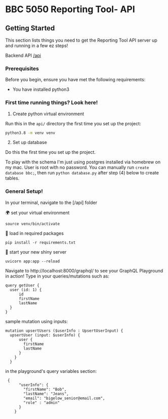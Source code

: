 # BBC 5050 Reporting Tool- API

## Getting Started

This section lists things you need to get the Reporting Tool API server up and running in a few ez steps!

Backend API
[/api](api)

### Prerequisites

Before you begin, ensure you have met the following requirements:

- You have installed python3

### First time running things? Look here!

1. Create python virtual environment

Run this in the `api/` directory the first time you set up the project:

```bash
python3.8 -m venv venv
```

2. Set up database

Do this the first time you set up the project.

To play with the schema I'm just using postgres installed via homebrew on my mac. User is root with no password. You can manually run `create database bbc;`, then run `python database.py` after step (4) below to create tables.


### General Setup!

In your terminal, navigate to the [/api] folder


🌍 set your virtual environment
```
source venv/bin/activate
```


 🚧 load in required packages
```
pip install -r requirements.txt 
```


🏁 start your new shiny server
```
uvicorn app:app --reload 
```

Navigate to http://localhost:8000/graphql/ to see your GraphQL Playground in action!
Type in your queries/mutations such as:

```
query getUser {
  user (id: 1) {
      id
      firstName
      lastName  
  }
}
```

sample mutation using inputs:

```
mutation upsertUsers ($userInfo : UpsertUserInput) {
  upsertUser (input: $userInfo) {
      user {
        firstName
      	lastName
      }   
    }
  }
```

in the playground's query variables section:
```
 {
      "userInfo": {
        "firstName": "Bob",
        "lastName": "Jeans",
        "email": "bigelow_senior@email.com",
        "role" : "admin"
      }
    }
```
